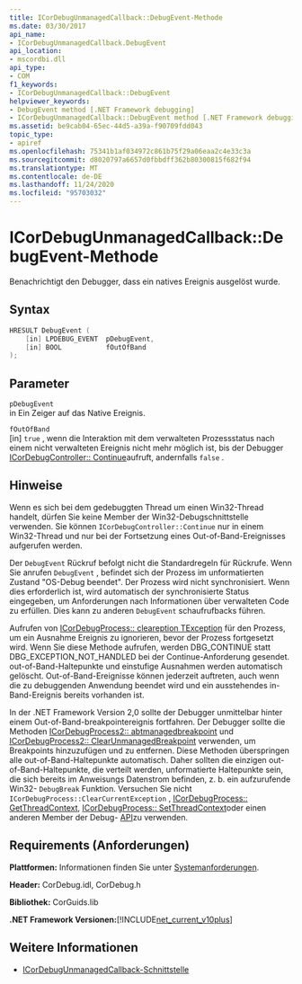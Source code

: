 ```yaml
---
title: ICorDebugUnmanagedCallback::DebugEvent-Methode
ms.date: 03/30/2017
api_name:
- ICorDebugUnmanagedCallback.DebugEvent
api_location:
- mscordbi.dll
api_type:
- COM
f1_keywords:
- ICorDebugUnmanagedCallback::DebugEvent
helpviewer_keywords:
- DebugEvent method [.NET Framework debugging]
- ICorDebugUnmanagedCallback::DebugEvent method [.NET Framework debugging]
ms.assetid: be9cab04-65ec-44d5-a39a-f90709fdd043
topic_type:
- apiref
ms.openlocfilehash: 75341b1af034972c861b75f29a06eaa2c4e33c3a
ms.sourcegitcommit: d8020797a6657d0fbbdff362b80300815f682f94
ms.translationtype: MT
ms.contentlocale: de-DE
ms.lasthandoff: 11/24/2020
ms.locfileid: "95703032"
---
```

# <a name="icordebugunmanagedcallbackdebugevent-method"></a>ICorDebugUnmanagedCallback::DebugEvent-Methode

Benachrichtigt den Debugger, dass ein natives Ereignis ausgelöst wurde.  
  
## <a name="syntax"></a>Syntax  
  
```cpp  
HRESULT DebugEvent (  
    [in] LPDEBUG_EVENT  pDebugEvent,  
    [in] BOOL           fOutOfBand  
);  
```  
  
## <a name="parameters"></a>Parameter  

 `pDebugEvent`  
 in Ein Zeiger auf das Native Ereignis.  
  
 `fOutOfBand`  
 [in] `true` , wenn die Interaktion mit dem verwalteten Prozessstatus nach einem nicht verwalteten Ereignis nicht mehr möglich ist, bis der Debugger [ICorDebugController:: Continue](icordebugcontroller-continue-method.md)aufruft, andernfalls `false` .  
  
## <a name="remarks"></a>Hinweise  

 Wenn es sich bei dem gedebuggten Thread um einen Win32-Thread handelt, dürfen Sie keine Member der Win32-Debugschnittstelle verwenden. Sie können `ICorDebugController::Continue` nur in einem Win32-Thread und nur bei der Fortsetzung eines Out-of-Band-Ereignisses aufgerufen werden.  
  
 Der `DebugEvent` Rückruf befolgt nicht die Standardregeln für Rückrufe. Wenn Sie anrufen `DebugEvent` , befindet sich der Prozess im unformatierten Zustand "OS-Debug beendet". Der Prozess wird nicht synchronisiert. Wenn dies erforderlich ist, wird automatisch der synchronisierte Status eingegeben, um Anforderungen nach Informationen über verwalteten Code zu erfüllen. Dies kann zu anderen `DebugEvent` schaufrufbacks führen.  
  
 Aufrufen von [ICorDebugProcess:: cleareption TException](icordebugprocess-clearcurrentexception-method.md) für den Prozess, um ein Ausnahme Ereignis zu ignorieren, bevor der Prozess fortgesetzt wird. Wenn Sie diese Methode aufrufen, werden DBG_CONTINUE statt DBG_EXCEPTION_NOT_HANDLED bei der Continue-Anforderung gesendet. out-of-Band-Haltepunkte und einstufige Ausnahmen werden automatisch gelöscht. Out-of-Band-Ereignisse können jederzeit auftreten, auch wenn die zu debuggenden Anwendung beendet wird und ein ausstehendes in-Band-Ereignis bereits vorhanden ist.  
  
 In der .NET Framework Version 2,0 sollte der Debugger unmittelbar hinter einem Out-of-Band-breakpointereignis fortfahren. Der Debugger sollte die Methoden [ICorDebugProcess2:: abtmanagedbreakpoint](icordebugprocess2-setunmanagedbreakpoint-method.md) und [ICorDebugProcess2:: ClearUnmanagedBreakpoint](icordebugprocess2-clearunmanagedbreakpoint-method.md) verwenden, um Breakpoints hinzuzufügen und zu entfernen. Diese Methoden überspringen alle out-of-Band-Haltepunkte automatisch. Daher sollten die einzigen out-of-Band-Haltepunkte, die verteilt werden, unformatierte Haltepunkte sein, die sich bereits im Anweisungs Datenstrom befinden, z. b. ein aufzurufende Win32- `DebugBreak` Funktion. Versuchen Sie nicht `ICorDebugProcess::ClearCurrentException` , [ICorDebugProcess:: GetThreadContext](icordebugprocess-getthreadcontext-method.md), [ICorDebugProcess:: SetThreadContext](icordebugprocess-setthreadcontext-method.md)oder einen anderen Member der Debug- [API](index.md)zu verwenden.  
  
## <a name="requirements"></a>Requirements (Anforderungen)  

 **Plattformen:** Informationen finden Sie unter [Systemanforderungen](../../get-started/system-requirements.md).  
  
 **Header:** CorDebug.idl, CorDebug.h  
  
 **Bibliothek:** CorGuids.lib  
  
 **.NET Framework Versionen:**[!INCLUDE[net_current_v10plus](../../../../includes/net-current-v10plus-md.md)]  
  
## <a name="see-also"></a>Weitere Informationen

- [ICorDebugUnmanagedCallback-Schnittstelle](icordebugunmanagedcallback-interface.md)
